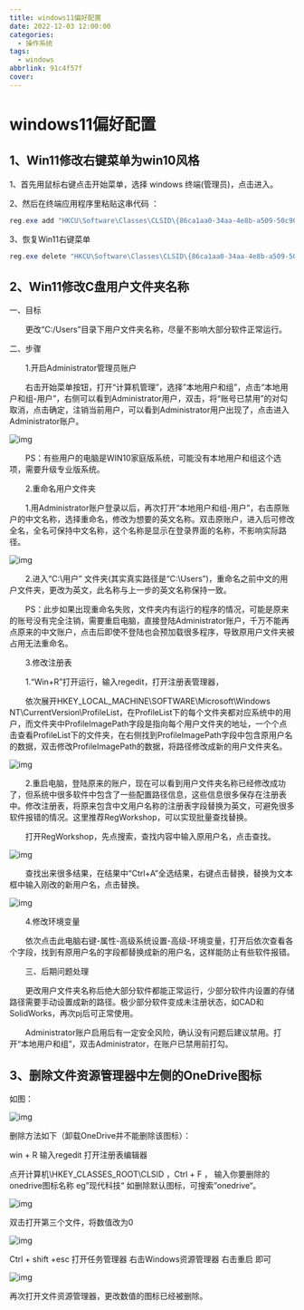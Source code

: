 ```yaml
---
title: windows11偏好配置
date: 2022-12-03 12:00:00
categories:
  - 操作系统
tags:
  - windows
abbrlink: 91c4f57f 
cover:
---
```

  
# windows11偏好配置

## 1、Win11修改右键菜单为win10风格

1、首先用鼠标右键点击开始菜单，选择 windows 终端(管理员)，点击进入。

2、然后在终端应用程序里粘贴这串代码 ：

```powershell
reg.exe add "HKCU\Software\Classes\CLSID\{86ca1aa0-34aa-4e8b-a509-50c905bae2a2}\InprocServer32" /f /ve
```

3、恢复Win11右键菜单

```powershell
reg.exe delete "HKCU\Software\Classes\CLSID\{86ca1aa0-34aa-4e8b-a509-50c905bae2a2}\InprocServer32" /va /f
```

## 2、Win11修改C盘用户文件夹名称

一、目标

　　更改“C:/Users”目录下用户文件夹名称，尽量不影响大部分软件正常运行。

二、步骤

　　1.开启Administrator管理员账户

　　右击开始菜单按钮，打开“计算机管理”，选择”本地用户和组”，点击“本地用户和组-用户”，右侧可以看到Administrator用户，双击，将“账号已禁用”的对勾取消，点击确定，注销当前用户，可以看到Administrator用户出现了，点击进入Administrator账户。

![img](./assets/windows11偏好配置/202210221364027.png)

　　PS：有些用户的电脑是WIN10家庭版系统，可能没有本地用户和组这个选项，需要升级专业版系统。

　　2.重命名用户文件夹

　　1.用Administrator账户登录以后，再次打开“本地用户和组-用户”，右击原账户的中文名称，选择重命名，修改为想要的英文名称。双击原账户，进入后可修改全名，全名可保持中文名称，这个名称是显示在登录界面的名称，不影响实际路径。

![img](./assets/windows11偏好配置/202210221364028.png)

　　2.进入“C:\用户” 文件夹(其实真实路径是“C:\Users”)，重命名之前中文的用户文件夹，更改为英文，此名称与上一步的英文名称保持一致。

　　PS：此步如果出现重命名失败，文件夹内有运行的程序的情况，可能是原来的账号没有完全注销，需要重启电脑，直接登陆Administrator账户，千万不能再点原来的中文账户，点击后即使不登陆也会预加载很多程序，导致原用户文件夹被占用无法重命名。

　　3.修改注册表

　　1.“Win+R”打开运行，输入regedit，打开注册表管理器，

　　依次展开HKEY_LOCAL_MACHINE\SOFTWARE\Microsoft\Windows NT\CurrentVersion\ProfileList，在ProfileList下的每个文件夹都对应系统中的用户，而文件夹中ProfileImagePath字段是指向每个用户文件夹的地址，一个个点击查看ProfileList下的文件夹，在右侧找到ProfileImagePath字段中包含原用户名的数据，双击修改ProfileImagePath的数据，将路径修改成新的用户文件夹名。

![img](./assets/windows11偏好配置/202210221364029.png)

　　2.重启电脑，登陆原来的账户，现在可以看到用户文件夹名称已经修改成功了，但系统中很多软件中包含了一些配置路径信息，这些信息很多保存在注册表中。修改注册表，将原来包含中文用户名称的注册表字段替换为英文，可避免很多软件报错的情况。这里推荐RegWorkshop，可以实现批量查找替换。

　　打开RegWorkshop，先点搜索，查找内容中输入原用户名，点击查找。

![img](./assets/windows11偏好配置/202210221364030.png)

　　查找出来很多结果，在结果中“Ctrl+A”全选结果，右键点击替换，替换为文本框中输入刚改的新用户名，点击替换。

![img](./assets/windows11偏好配置/202210221364031.png)

　　4.修改环境变量

　　依次点击此电脑右键-属性-高级系统设置-高级-环境变量，打开后依次查看各个字段，找到有原用户名的字段都替换成新的用户名，这样能防止有些软件报错。

　　三、后期问题处理

　　更改用户文件夹名称后绝大部分软件都能正常运行，少部分软件内设置的存储路径需要手动设置成新的路径。极少部分软件变成未注册状态，如CAD和SolidWorks，再次pj后可正常使用。

　　Administrator账户启用后有一定安全风险，确认没有问题后建议禁用。打开“本地用户和组”，双击Administrator，在账户已禁用前打勾。

## 3、删除文件资源管理器中左侧的OneDrive图标

如图：

![img](./assets/windows11偏好配置/0d07b01abd6d4533a66d0079e311a723.png)

删除方法如下（卸载OneDrive并不能删除该图标）：

win + R 输入regedit 打开注册表编辑器

点开计算机\HKEY_CLASSES_ROOT\CLSID ，Ctrl + F ， 输入你要删除的onedrive图标名称 eg”现代科技“   如删除默认图标，可搜索”onedrive“。

![img](./assets/windows11偏好配置/4b7ab397e5f0479d8478d087964bb9be.png)

双击打开第三个文件，将数值改为0

![img](./assets/windows11偏好配置/eccb045aa66f4f1c81dcafc5fb18e476.png)

Ctrl + shift +esc   打开任务管理器 右击Windows资源管理器 右击重启  即可

 ![img](./assets/windows11偏好配置/e880d706259f429e9c5a0109c2515f14.png)

再次打开文件资源管理器，更改数值的图标已经被删除。

